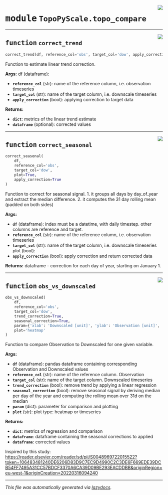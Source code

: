 <!-- markdownlint-disable -->

<a href="https://github.com/ArcticSnow/TopoPyScale/TopoPyScale/topo_compare.py#L0"><img align="right" style="float:right;" src="https://img.shields.io/badge/-source-cccccc?style=flat-square"></a>

# <kbd>module</kbd> `TopoPyScale.topo_compare`





---

<a href="https://github.com/ArcticSnow/TopoPyScale/TopoPyScale/topo_compare.py#L9"><img align="right" style="float:right;" src="https://img.shields.io/badge/-source-cccccc?style=flat-square"></a>

## <kbd>function</kbd> `correct_trend`

```python
correct_trend(df, reference_col='obs', target_col='dow', apply_correction=True)
```

Function to estimate linear trend correction. 

**Args:**
  df (dataframe): 
 - <b>`reference_col`</b> (str):  name of the reference column, i.e. observation timeseries 
 - <b>`target_col`</b> (str):  name of the target column, i.e. downscale timeseries 
 - <b>`apply_correction`</b> (bool):  applying correction to target data 



**Returns:**
 
 - <b>`dict`</b>:  metrics of the linear trend estimate 
 - <b>`dataframe`</b> (optional):  corrected values 


---

<a href="https://github.com/ArcticSnow/TopoPyScale/TopoPyScale/topo_compare.py#L51"><img align="right" style="float:right;" src="https://img.shields.io/badge/-source-cccccc?style=flat-square"></a>

## <kbd>function</kbd> `correct_seasonal`

```python
correct_seasonal(
    df,
    reference_col='obs',
    target_col='dow',
    plot=True,
    apply_correction=True
)
```

Function to correct for seasonal signal.  1. it groups all days by day_of_year and extract the median difference.  2. it computes the 31 day rolling mean (padded on both sides) 



**Args:**
 
 - <b>`df`</b> (dataframe):  index must be a datetime, with daily timestep. other columns are reference and target. 
 - <b>`reference_col`</b> (str):  name of the reference column, i.e. observation timeseries 
 - <b>`target_col`</b> (str):  name of the target column, i.e. downscale timeseries plot (bool): 
 - <b>`apply_correction`</b> (bool):  apply correction and return corrected data 



**Returns:**
 dataframe - correction for each day of year, starting on January 1. 


---

<a href="https://github.com/ArcticSnow/TopoPyScale/TopoPyScale/topo_compare.py#L90"><img align="right" style="float:right;" src="https://img.shields.io/badge/-source-cccccc?style=flat-square"></a>

## <kbd>function</kbd> `obs_vs_downscaled`

```python
obs_vs_downscaled(
    df,
    reference_col='obs',
    target_col='dow',
    trend_correction=True,
    seasonal_correction=True,
    param={'xlab': 'Downscaled [unit]', 'ylab': 'Observation [unit]', 'xlim': (-20, 20), 'ylim': (-20, 20), 'title': None},
    plot='heatmap'
)
```

Function to compare Observation to Downscaled for one given variable. 



**Args:**
 
 - <b>`df`</b> (dataframe):  pandas dataframe containing corresponding Observation and Downscaled values 
 - <b>`reference_col`</b> (str):  name of the reference column. Observation 
 - <b>`target_col`</b> (str):  name of the target column. Downscaled timeseries 
 - <b>`trend_correction`</b> (bool):  remove trend by applying a linear regression 
 - <b>`seasonal_correction`</b> (bool):  remove seasonal signal by deriving median per day of the year and computing the rolling mean over 31d on the median 
 - <b>`param`</b> (dict):  parameter for comparison and plotting 
 - <b>`plot`</b> (str):  plot type: heatmap or timeseries 



**Returns:**
 
 - <b>`dict`</b>:  metrics of regression and comparison 
 - <b>`dataframe`</b>:  dataframe containing the seasonal corrections to applied 
 - <b>`dataframe`</b>:  corrected values 

Inspired by this study: https://reader.elsevier.com/reader/sd/pii/S0048969722015522?token=106483481240DE6206D83D9C7EC9D4990C2C3DE6F669EDE39DCB54FF7495A31CC57BDCF3370A6CA39D09BE293EACDDBB&originRegion=eu-west-1&originCreation=20220316094240 




---

_This file was automatically generated via [lazydocs](https://github.com/ml-tooling/lazydocs)._

